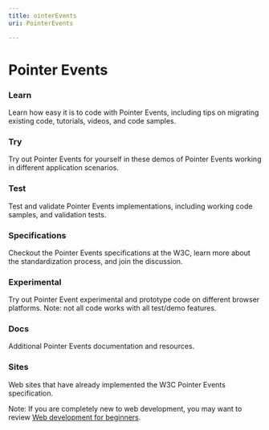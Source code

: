 ```yaml
---
title: ointerEvents
uri: PointerEvents

---
```

# Pointer Events

### Learn

Learn how easy it is to code with Pointer Events, including tips on migrating existing code, tutorials, videos, and code samples.

### Try

Try out Pointer Events for yourself in these demos of Pointer Events working in different application scenarios.

### Test

Test and validate Pointer Events implementations, including working code samples, and validation tests.

### Specifications

Checkout the Pointer Events specifications at the W3C, learn more about the standardization process, and join the discussion.

### Experimental

Try out Pointer Event experimental and prototype code on different browser platforms. Note: not all code works with all test/demo features.

### Docs

Additional Pointer Events documentation and resources.

### Sites

Web sites that have already implemented the W3C Pointer Events specification.

 Note: If you are completely new to web development, you may want to review [Web development for beginners](/beginners).